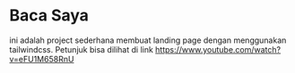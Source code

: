 # Baca Saya

ini adalah project sederhana membuat landing page dengan menggunakan tailwindcss. Petunjuk bisa dilihat di link https://www.youtube.com/watch?v=eFU1M658RnU

